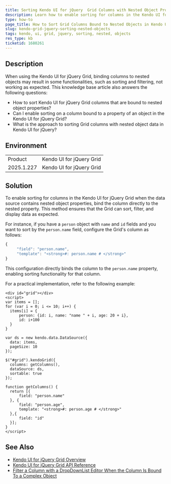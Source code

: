 ```yaml
---
title: Sorting Kendo UI for jQuery  Grid Columns with Nested Object Properties
description: Learn how to enable sorting for columns in the Kendo UI for jQuery Grid when using nested object properties.
type: how-to
page_title: How to Sort Grid Columns Bound to Nested Objects in Kendo UI for jQuery
slug: kendo-grid-jquery-sorting-nested-objects
tags: kendo, ui, grid, jquery, sorting, nested, objects
res_type: kb
ticketid: 1680261
---
```


## Description
When using the Kendo UI for jQuery Grid, binding columns to nested objects may result in some functionalities, such as sorting and filtering, not working as expected. This knowledge base article also answers the following questions:
- How to sort Kendo UI for jQuery Grid columns that are bound to nested object properties?
- Can I enable sorting on a column bound to a property of an object in the Kendo UI for jQuery Grid?
- What is the approach to sorting Grid columns with nested object data in Kendo UI for jQuery?

## Environment
<table>
<tbody>
<tr>
<td>Product</td>
<td>Kendo UI for jQuery Grid</td>
</tr>
<tr>
<td>2025.1.227</td>
<td>Kendo UI for jQuery Grid</td>
</tr>
</tbody>
</table>

## Solution
To enable sorting for columns in the Kendo UI for jQuery Grid when the data source contains nested object properties, bind the column directly to the nested property. This method ensures that the Grid can sort, filter, and display data as expected.

For instance, if you have a `person` object with `name` and `id` fields and you want to sort by the `person.name` field, configure the Grid's column as follows:

```javascript
{
     "field": "person.name",
     "template": "<strong>#: person.name # </strong>"
}
```

This configuration directly binds the column to the `person.name` property, enabling sorting functionality for that column.

For a practical implementation, refer to the following example: 
```dojo
<div id="grid"></div>
<script>
var items = [];
for (var i = 0; i <= 10; i++) {
  items[i] = {
      person: {id: i, name: "name " + i, age: 20 + i},
      id: i+100
  }
}

var ds = new kendo.data.DataSource({
  data: items,
  pageSize: 10
});

$("#grid").kendoGrid({
  columns: getColumns(),
  dataSource: ds,
  sortable: true
});

function getColumns() {
  return [{
      field: "person.name"
  }, {
      field: "person.age",
      template: "<strong>#: person.age # </strong>"
  },{
      field: "id"
  }];
}
</script>
```

## See Also
- [Kendo UI for jQuery Grid Overview](https://docs.telerik.com/kendo-ui/controls/grid/overview)
- [Kendo UI for jQuery Grid API Reference](https://docs.telerik.com/kendo-ui/api/javascript/ui/grid)
- [Filter a Column with a DropDownList Editor When the Column Is Bound To a Complex Object](https://docs.telerik.com/kendo-ui/knowledge-base/grid-filter-column-with-dropdownlist)
